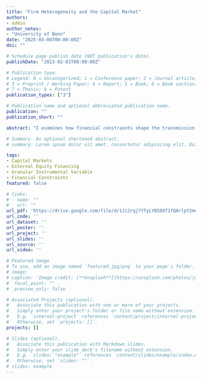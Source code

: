 ```yaml
---
title: "Firm Heterogeneity and the Capital Market"
authors:
- admin
author_notes:
- "University of Bonn"
date: "2025-03-04T00:00:00Z"
doi: ""

# Schedule page publish date (NOT publication's date).
publishDate: "2023-02-01T00:00:00Z"

# Publication type.
# Legend: 0 = Uncategorized; 1 = Conference paper; 2 = Journal article;
# 3 = Preprint / Working Paper; 4 = Report; 5 = Book; 6 = Book section;
# 7 = Thesis; 8 = Patent
publication_types: ["3"]

# Publication name and optional abbreviated publication name.
publication: ""
publication_short: ""

abstract: "I examines how financial constraints shape the transmission of aggregate external equity financing shocks to firms' equity issuance, changes in outstanding debt, and investment. I construct an instrument for aggregate equity financing shocks from firm-level data using the Granular Instrumental Variable (GIV) method. The empirical analysis reveals marked heterogeneity in firms’ responses: financially unconstrained firms, as proxied by high cash holdings and dividend-paying status, increase equity issuance significantly by about 1.2 percentage points, substitute equity for debt, and significantly increase investment when capital market conditions improve. Highly leveraged firms in contrast refuse both to issue new equity and to reduce outstanding debt consistent with the leverage ratchet effect. In line with existing evidence on the adverse effects of debt overhang, highly leveraged firms invest 2 percentage points less compared to the average firm in the sample. These findings underscore the importance of considering firm heterogeneity in capital market frictions."

# Summary. An optional shortened abstract.
# summary: Lorem ipsum dolor sit amet, consectetur adipiscing elit. Duis posuere tellus ac convallis placerat. Proin tincidunt magna sed ex sollicitudin condimentum.

tags:
- Capital Markets
- External Equity Financing
- Granular Instrumental Variable
- Financial Constraints
featured: false

# links:
# - name: ""
#   url: ""
url_pdf: 'https://drive.google.com/file/d/1Ji2rqj7YTyLYB589T1fQArlpY2mupdQt/view?usp=sharing'
url_code: ''
url_dataset: ''
url_poster: ''
url_project: ''
url_slides: ''
url_source: ''
url_video: ''

# Featured image
# To use, add an image named `featured.jpg/png` to your page's folder. 
# image:
# caption: 'Image credit: [**Unsplash**](https://unsplash.com/photos/jdD8gXaTZsc)'
#  focal_point: ""
#  preview_only: false

# Associated Projects (optional).
#   Associate this publication with one or more of your projects.
#   Simply enter your project's folder or file name without extension.
#   E.g. `internal-project` references `content/project/internal-project/index.md`.
#   Otherwise, set `projects: []`.
projects: []

# Slides (optional).
#   Associate this publication with Markdown slides.
#   Simply enter your slide deck's filename without extension.
#   E.g. `slides: "example"` references `content/slides/example/index.md`.
#   Otherwise, set `slides: ""`.
# slides: example
---
```


<!-- {{% callout note %}}
Click the *Cite* button above to demo the feature to enable visitors to import publication metadata into their reference management software.
{{% /callout %}}

{{% callout note %}}
Create your slides in Markdown - click the *Slides* button to check out the example.
{{% /callout %}} -->

<!-- Supplementary notes can be added here, including [code, math, and images](https://wowchemy.com/docs/writing-markdown-latex/). -->
